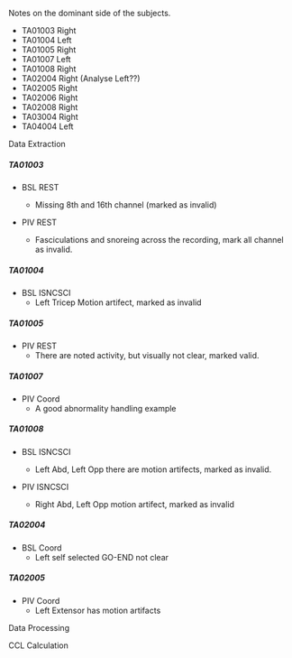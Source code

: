 Notes on the dominant side of the subjects.
- TA01003 Right
- TA01004 Left
- TA01005 Right
- TA01007 Left
- TA01008 Right
- TA02004 Right (Analyse Left??)
- TA02005 Right
- TA02006 Right
- TA02008 Right
- TA03004 Right
- TA04004 Left

Data Extraction
##### TA01003
- BSL REST
    - Missing 8th and 16th channel (marked as invalid)

- PIV REST
    - Fasciculations and snoreing across the recording, mark all channel as invalid.

##### TA01004
- BSL ISNCSCI
    - Left Tricep Motion artifect, marked as invalid

##### TA01005
- PIV REST
    - There are noted activity, but visually not clear, marked valid.

##### TA01007
- PIV Coord
    - A good abnormality handling example

##### TA01008
- BSL ISNCSCI
    - Left Abd, Left Opp there are motion artifects, marked as invalid.

- PIV ISNCSCI
    - Right Abd, Left Opp motion artifect, marked as invalid

##### TA02004
- BSL Coord
    - Left self selected GO-END not clear

##### TA02005
- PIV Coord
    - Left Extensor has motion artifacts

Data Processing

CCL Calculation
